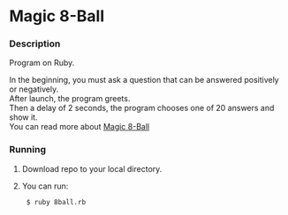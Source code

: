 # Magic 8-Ball #

### Description ###

Program on Ruby.  

In the beginning, you must ask a question that can be answered positively or negatively.  
After launch, the program greets.  
Then a delay of 2 seconds, the program chooses one of 20 answers and show it.  
You can read more about [Magic 8-Ball](https://en.wikipedia.org/wiki/Magic_8-Ball)

### Running ###

1. Download repo to your local directory.  
2. You can run:  

        $ ruby 8ball.rb
